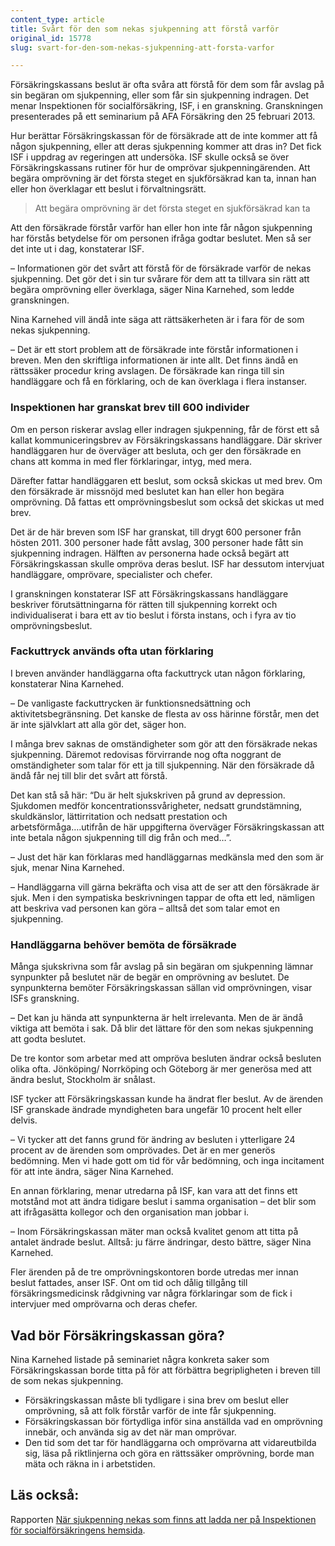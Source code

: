 ```yaml
---
content_type: article
title: Svårt för den som nekas sjukpenning att förstå varför
original_id: 15778
slug: svart-for-den-som-nekas-sjukpenning-att-forsta-varfor

---
```


Försäkringskassans beslut är ofta svåra att förstå för dem som får avslag på sin begäran om sjukpenning, eller som får sin sjukpenning indragen. Det menar Inspektionen för socialförsäkring, ISF, i en granskning. Granskningen presenterades på ett seminarium på AFA Försäkring den 25 februari 2013.

Hur berättar Försäkringskassan för de försäkrade att de inte kommer att få någon sjukpenning, eller att deras sjukpenning kommer att dras in? Det fick ISF i uppdrag av regeringen att undersöka. ISF skulle också se över Försäkringskassans rutiner för hur de omprövar sjukpenningärenden. Att begära omprövning är det första steget en sjukförsäkrad kan ta, innan han eller hon överklagar ett beslut i förvaltningsrätt.

> Att begära omprövning är det första steget en sjukförsäkrad kan ta

Att den försäkrade förstår varför han eller hon inte får någon sjukpenning har förstås betydelse för om personen ifråga godtar beslutet. Men så ser det inte ut i dag, konstaterar ISF.

– Informationen gör det svårt att förstå för de försäkrade varför de nekas sjukpenning. Det gör det i sin tur svårare för dem att ta tillvara sin rätt att begära omprövning eller överklaga, säger Nina Karnehed, som ledde granskningen.

Nina Karnehed vill ändå inte säga att rättsäkerheten är i fara för de som nekas sjukpenning.

– Det är ett stort problem att de försäkrade inte förstår informationen i breven. Men den skriftliga informationen är inte allt. Det finns ändå en rättssäker procedur kring avslagen. De försäkrade kan ringa till sin handläggare och få en förklaring, och de kan överklaga i flera instanser.

### Inspektionen har granskat brev till 600 individer

Om en person riskerar avslag eller indragen sjukpenning, får de först ett så kallat kommuniceringsbrev av Försäkringskassans handläggare. Där skriver handläggaren hur de överväger att besluta, och ger den försäkrade en chans att komma in med fler förklaringar, intyg, med mera.

Därefter fattar handläggaren ett beslut, som också skickas ut med brev. Om den försäkrade är missnöjd med beslutet kan han eller hon begära omprövning. Då fattas ett omprövningsbeslut som också det skickas ut med brev.

Det är de här breven som ISF har granskat, till drygt 600 personer från hösten 2011. 300 personer hade fått avslag, 300 personer hade fått sin sjukpenning indragen. Hälften av personerna hade också begärt att Försäkringskassan skulle ompröva deras beslut. ISF har dessutom intervjuat handläggare, omprövare, specialister och chefer.

I granskningen konstaterar ISF att Försäkringskassans handläggare beskriver förutsättningarna för rätten till sjukpenning korrekt och individualiserat i bara ett av tio beslut i första instans, och i fyra av tio omprövningsbeslut.

### Fackuttryck används ofta utan förklaring

I breven använder handläggarna ofta fackuttryck utan någon förklaring, konstaterar Nina Karnehed.

– De vanligaste fackuttrycken är funktionsnedsättning och aktivitetsbegränsning. Det kanske de flesta av oss härinne förstår, men det är inte självklart att alla gör det, säger hon.

I många brev saknas de omständigheter som gör att den försäkrade nekas sjukpenning. Däremot redovisas förvirrande nog ofta noggrant de omständigheter som talar för ett ja till sjukpenning. När den försäkrade då ändå får nej till blir det svårt att förstå.

Det kan stå så här: “Du är helt sjukskriven på grund av depression. Sjukdomen medför koncentrationssvårigheter, nedsatt grundstämning, skuldkänslor, lättirritation och nedsatt prestation och arbetsförmåga….utifrån de här uppgifterna överväger Försäkringskassan att inte betala någon sjukpenning till dig från och med…”.

– Just det här kan förklaras med handläggarnas medkänsla med den som är sjuk, menar Nina Karnehed.

– Handläggarna vill gärna bekräfta och visa att de ser att den försäkrade är sjuk. Men i den sympatiska beskrivningen tappar de ofta ett led, nämligen att beskriva vad personen kan göra – alltså det som talar emot en sjukpenning.

### Handläggarna behöver bemöta de försäkrade

Många sjukskrivna som får avslag på sin begäran om sjukpenning lämnar synpunkter på beslutet när de begär en omprövning av beslutet. De synpunkterna bemöter Försäkringskassan sällan vid omprövningen, visar ISFs granskning.

– Det kan ju hända att synpunkterna är helt irrelevanta. Men de är ändå viktiga att bemöta i sak. Då blir det lättare för den som nekas sjukpenning att godta beslutet.

De tre kontor som arbetar med att ompröva besluten ändrar också besluten olika ofta. Jönköping/ Norrköping och Göteborg är mer generösa med att ändra beslut, Stockholm är snålast.

ISF tycker att Försäkringskassan kunde ha ändrat fler beslut. Av de ärenden ISF granskade ändrade myndigheten bara ungefär 10 procent helt eller delvis.

– Vi tycker att det fanns grund för ändring av besluten i ytterligare 24 procent av de ärenden som omprövades. Det är en mer generös bedömning. Men vi hade gott om tid för vår bedömning, och inga incitament för att inte ändra, säger Nina Karnehed.

En annan förklaring, menar utredarna på ISF, kan vara att det finns ett motstånd mot att ändra tidigare beslut i samma organisation – det blir som att ifrågasätta kollegor och den organisation man jobbar i.

– Inom Försäkringskassan mäter man också kvalitet genom att titta på antalet ändrade beslut. Alltså: ju färre ändringar, desto bättre, säger Nina Karnehed.

Fler ärenden på de tre omprövningskontoren borde utredas mer innan beslut fattades, anser ISF. Ont om tid och dålig tillgång till försäkringsmedicinsk rådgivning var några förklaringar som de fick i intervjuer med omprövarna och deras chefer.

Vad bör Försäkringskassan göra?
-------------------------------

Nina Karnehed listade på seminariet några konkreta saker som Försäkringskassan borde titta på för att förbättra begripligheten i breven till de som nekas sjukpenning.

*   Försäkringskassan måste bli tydligare i sina brev om beslut eller omprövning, så att folk förstår varför de inte får sjukpenning.
*   Försäkringskassan bör förtydliga inför sina anställda vad en omprövning innebär, och använda sig av det när man omprövar.
*   Den tid som det tar för handläggarna och omprövarna att vidareutbilda sig, läsa på riktlinjerna och göra en rättssäker omprövning, borde man mäta och räkna in i arbetstiden.

Läs också:
----------

Rapporten [När sjukpenning nekas som finns att ladda ner på Inspektionen för socialförsäkringens hemsida](https://inspsf.se/publikationer/rapporter/2013/2013-01-31-nar-sjukpenning-nekas "När sjukpenning nekas som finns att ladda ner på Inspektionen för socialförsäkringens hemsida").

